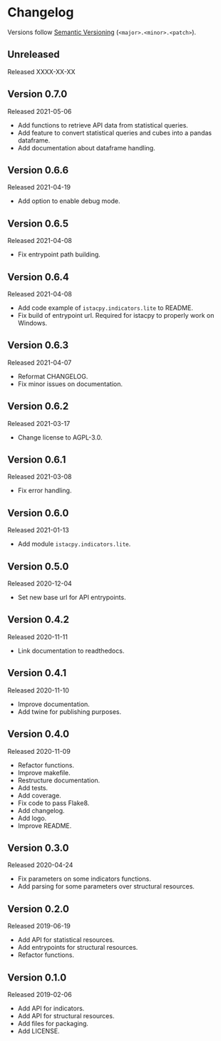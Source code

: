 # Changelog

Versions follow [Semantic Versioning](https://semver.org/) (`<major>.<minor>.<patch>`).

## Unreleased

Released XXXX-XX-XX

## Version 0.7.0

Released 2021-05-06

- Add functions to retrieve API data from statistical queries.
- Add feature to convert statistical queries and cubes into a pandas dataframe.
- Add documentation about dataframe handling.

## Version 0.6.6

Released 2021-04-19

- Add option to enable debug mode.

## Version 0.6.5

Released 2021-04-08

- Fix entrypoint path building.

## Version 0.6.4

Released 2021-04-08

- Add code example of `istacpy.indicators.lite` to README.
- Fix build of entrypoint url. Required for istacpy to properly work on Windows.

## Version 0.6.3

Released 2021-04-07

- Reformat CHANGELOG.
- Fix minor issues on documentation.

## Version 0.6.2

Released 2021-03-17

- Change license to AGPL-3.0.

## Version 0.6.1

Released 2021-03-08

- Fix error handling.

## Version 0.6.0

Released 2021-01-13

- Add module `istacpy.indicators.lite`.

## Version 0.5.0

Released 2020-12-04

- Set new base url for API entrypoints.

## Version 0.4.2

Released 2020-11-11

- Link documentation to readthedocs.

## Version 0.4.1

Released 2020-11-10

- Improve documentation.
- Add twine for publishing purposes.

## Version 0.4.0

Released 2020-11-09

- Refactor functions.
- Improve makefile.
- Restructure documentation.
- Add tests.
- Add coverage.
- Fix code to pass Flake8.
- Add changelog.
- Add logo.
- Improve README.

## Version 0.3.0

Released 2020-04-24

- Fix parameters on some indicators functions.
- Add parsing for some parameters over structural resources.

## Version 0.2.0

Released 2019-06-19

- Add API for statistical resources.
- Add entrypoints for structural resources.
- Refactor functions.

## Version 0.1.0

Released 2019-02-06

- Add API for indicators.
- Add API for structural resources.
- Add files for packaging.
- Add LICENSE.
